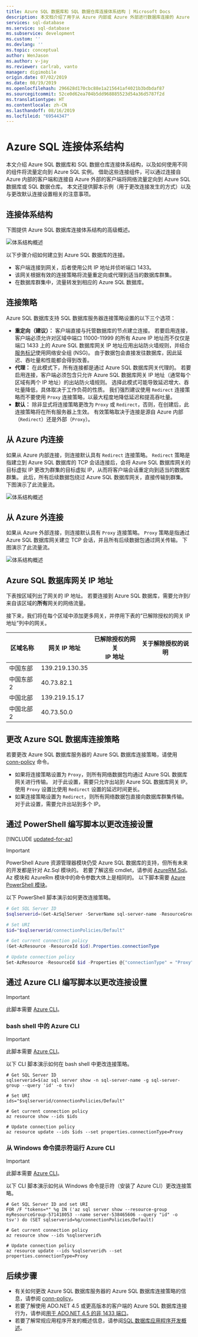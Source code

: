 ```yaml
---
title: Azure SQL 数据库和 SQL 数据仓库连接体系结构 | Microsoft Docs
description: 本文档介绍了用于从 Azure 内部或 Azure 外部进行数据库连接的 Azure SQL 连接体系结构。
services: sql-database
ms.service: sql-database
ms.subservice: development
ms.custom: ''
ms.devlang: ''
ms.topic: conceptual
author: WenJason
ms.author: v-jay
ms.reviewer: carlrab, vanto
manager: digimobile
origin.date: 07/02/2019
ms.date: 08/19/2019
ms.openlocfilehash: 296628d170cbc88e1a215641af4021b3bdbdaf87
ms.sourcegitcommit: 52ce0d62ea704b5dd968885523d54a36d5787f2d
ms.translationtype: HT
ms.contentlocale: zh-CN
ms.lasthandoff: 08/16/2019
ms.locfileid: "69544347"
---
```

# <a name="azure-sql-connectivity-architecture"></a>Azure SQL 连接体系结构

本文介绍 Azure SQL 数据库和 SQL 数据仓库连接体系结构，以及如何使用不同的组件将流量定向到 Azure SQL 实例。 借助这些连接组件，可以通过连接自 Azure 内部的客户端和连接自 Azure 外部的客户端将网络流量定向到 Azure SQL 数据库或 SQL 数据仓库。 本文还提供脚本示例（用于更改连接发生的方式）以及与更改默认连接设置相关的注意事项。

## <a name="connectivity-architecture"></a>连接体系结构

下图提供 Azure SQL 数据库连接体系结构的高级概述。

![体系结构概述](./media/sql-database-connectivity-architecture/connectivity-overview.png)

以下步骤介绍如何建立到 Azure SQL 数据库的连接。

- 客户端连接到网关，后者使用公共 IP 地址并侦听端口 1433。
- 该网关根据有效的连接策略将流量重定向或代理到适当的数据库群集。
- 在数据库群集中，流量转发到相应的 Azure SQL 数据库。

## <a name="connection-policy"></a>连接策略

Azure SQL 数据库支持 SQL 数据库服务器连接策略设置的以下三个选项：

- **重定向（建议）：** 客户端直接与托管数据库的节点建立连接。 若要启用连接，客户端必须允许对区域中端口 11000-11999 的所有 Azure IP 地址而不仅仅是端口 1433 上的 Azure SQL 数据库网关 IP 地址应用出站防火墙规则，并结合[服务标记](../virtual-network/security-overview.md#service-tags)使用网络安全组 (NSG)。 由于数据包会直接发往数据库，因此延迟、吞吐量和性能都会得到改善。
- **代理：** 在此模式下，所有连接都是通过 Azure SQL 数据库网关代理的。 若要启用连接，客户端必须包含只允许 Azure SQL 数据库网关 IP 地址（通常每个区域有两个 IP 地址）的出站防火墙规则。 选择此模式可能导致延迟增大、吞吐量降低，具体取决于工作负荷的性质。 我们强烈建议使用 `Redirect` 连接策略而不要使用 `Proxy` 连接策略，以最大程度地降低延迟和提高吞吐量。
- **默认：** 除非显式将连接策略更改为 `Proxy` 或 `Redirect`，否则，在创建后，此连接策略将在所有服务器上生效。 有效策略取决于连接是源自 Azure 内部（`Redirect`）还是外部（`Proxy`）。

## <a name="connectivity-from-within-azure"></a>从 Azure 内连接

如果从 Azure 内部连接，则连接默认具有 `Redirect` 连接策略。 `Redirect` 策略是指建立到 Azure SQL 数据库的 TCP 会话连接后，会将 Azure SQL 数据库网关的目标虚拟 IP 更改为群集的目标虚拟 IP，从而将客户端会话重定向到适当的数据库群集。 此后，所有后续数据包绕过 Azure SQL 数据库网关，直接传输到群集。 下图演示了此流量流。

![体系结构概述](./media/sql-database-connectivity-architecture/connectivity-azure.png)

## <a name="connectivity-from-outside-of-azure"></a>从 Azure 外连接

如果从 Azure 外部连接，则连接默认具有 `Proxy` 连接策略。 `Proxy` 策略是指通过 Azure SQL 数据库网关建立 TCP 会话，并且所有后续数据包通过网关传输。 下图演示了此流量流。

![体系结构概述](./media/sql-database-connectivity-architecture/connectivity-onprem.png)

## <a name="azure-sql-database-gateway-ip-addresses"></a>Azure SQL 数据库网关 IP 地址

下表按区域列出了网关的 IP 地址。 若要连接到 Azure SQL 数据库，需要允许到/来自该区域的**所有**网关的网络流量。

接下来，我们将在每个区域中添加更多网关，并停用下表的“已解除授权的网关 IP 地址”列中的网关。


| 区域名称          | 网关 IP 地址 | 已解除授权的网关 </br> IP 地址| 关于解除授权的说明 | 
| --- | --- | --- | --- |
| 中国东部         | 139.219.130.35     |                 | |
| 中国东部 2         | 40.73.82.1         |                 | |
| 中国北部        | 139.219.15.17      |                 | |
| 中国北部 2        | 40.73.50.0         |                 | |

## <a name="change-azure-sql-database-connection-policy"></a>更改 Azure SQL 数据库连接策略

若要更改 Azure SQL 数据库服务器的 Azure SQL 数据库连接策略，请使用 [conn-policy](https://docs.azure.cn/zh-cn/cli/sql/server/conn-policy) 命令。

- 如果将连接策略设置为 `Proxy`，则所有网络数据包均通过 Azure SQL 数据库网关进行传输。 对于此设置，需要只允许出站到 Azure SQL 数据库网关 IP。 使用 `Proxy` 设置比使用 `Redirect` 设置的延迟时间更长。
- 如果连接策略设置为 `Redirect`，则所有网络数据包直接向数据库群集传输。 对于此设置，需要允许出站到多个 IP。

## <a name="script-to-change-connection-settings-via-powershell"></a>通过 PowerShell 编写脚本以更改连接设置

[!INCLUDE [updated-for-az](../../includes/updated-for-az.md)]
> [!IMPORTANT]
> PowerShell Azure 资源管理器模块仍受 Azure SQL 数据库的支持，但所有未来的开发都是针对 Az.Sql 模块的。 若要了解这些 cmdlet，请参阅 [AzureRM.Sql](https://docs.microsoft.com/powershell/module/AzureRM.Sql/)。 Az 模块和 AzureRm 模块中的命令参数大体上是相同的。 以下脚本需要 [Azure PowerShell 模块](https://docs.microsoft.com/powershell/azure/install-az-ps)。

以下 PowerShell 脚本演示如何更改连接策略。

```powershell
# Get SQL Server ID
$sqlserverid=(Get-AzSqlServer -ServerName sql-server-name -ResourceGroupName sql-server-group).ResourceId

# Set URI
$id="$sqlserverid/connectionPolicies/Default"

# Get current connection policy
(Get-AzResource -ResourceId $id).Properties.connectionType

# Update connection policy
Set-AzResource -ResourceId $id -Properties @{"connectionType" = "Proxy"} -f
```

## <a name="script-to-change-connection-settings-via-azure-cli"></a>通过 Azure CLI 编写脚本以更改连接设置

> [!IMPORTANT]
> 此脚本需要 [Azure CLI](https://docs.azure.cn/cli/install-azure-cli)。

### <a name="azure-cli-in-a-bash-shell"></a>bash shell 中的 Azure CLI

> [!IMPORTANT]
> 此脚本需要 [Azure CLI](/cli/install-azure-cli)。

以下 CLI 脚本演示如何在 bash shell 中更改连接策略。

```azurecli
# Get SQL Server ID
sqlserverid=$(az sql server show -n sql-server-name -g sql-server-group --query 'id' -o tsv)

# Set URI
ids="$sqlserverid/connectionPolicies/Default"

# Get current connection policy
az resource show --ids $ids

# Update connection policy
az resource update --ids $ids --set properties.connectionType=Proxy
```

### <a name="azure-cli-from-a-windows-command-prompt"></a>从 Windows 命令提示符运行 Azure CLI

> [!IMPORTANT]
> 此脚本需要 [Azure CLI](/cli/install-azure-cli)。

以下 CLI 脚本演示如何从 Windows 命令提示符（安装了 Azure CLI）更改连接策略。

```azurecli
# Get SQL Server ID and set URI
FOR /F "tokens=*" %g IN ('az sql server show --resource-group myResourceGroup-571418053 --name server-538465606 --query "id" -o tsv') do (SET sqlserverid=%g/connectionPolicies/Default)

# Get current connection policy
az resource show --ids %sqlserverid%

# Update connection policy
az resource update --ids %sqlserverid% --set properties.connectionType=Proxy
```

## <a name="next-steps"></a>后续步骤

- 有关如何更改 Azure SQL 数据库服务器的 Azure SQL 数据库连接策略的信息，请参阅 [conn-policy](https://docs.azure.cn/cli/sql/server/conn-policy)。
- 若要了解使用 ADO.NET 4.5 或更高版本的客户端的 Azure SQL 数据库连接行为，请参阅[用于 ADO.NET 4.5 的非 1433 端口](sql-database-develop-direct-route-ports-adonet-v12.md)。
- 若要了解常规应用程序开发的概述信息，请参阅[SQL 数据库应用程序开发概述](sql-database-develop-overview.md)。
